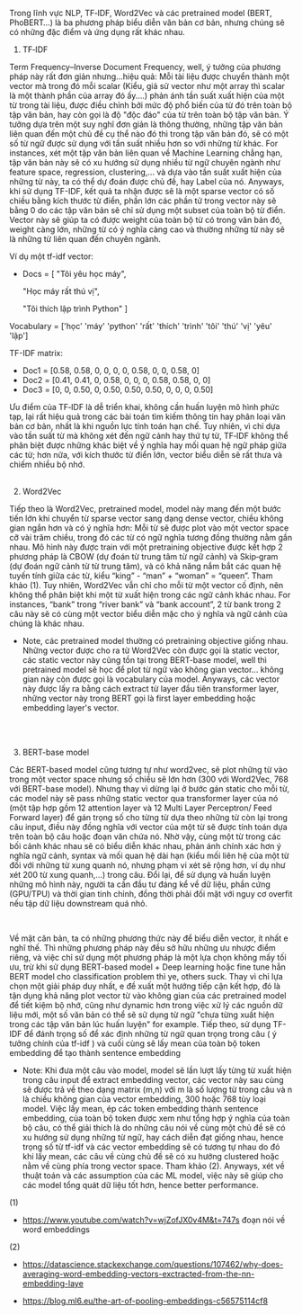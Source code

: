 Trong lĩnh vực NLP, TF‑IDF, Word2Vec và các pretrained model (BERT, PhoBERT…) là ba phương pháp biểu diễn văn bản cơ bản, nhưng chúng sẽ có những đặc điểm và ứng dụng rất khác nhau. 
<br>

1. TF‑IDF

Term Frequency–Inverse Document Frequency, well, ý tưởng của phương pháp này rất đơn giản nhưng...hiệu quả: 
Mỗi tài liệu được chuyển thành một vector mà trong đó mỗi scalar (Kiểu, giả sử vector như một array thì scalar là một thành phần của array đó ấy....) phản ánh tần suất xuất hiện của một từ trong tài liệu, được điều chỉnh bởi mức độ phổ biến của từ đó trên toàn bộ tập văn bản, hay còn gọi là độ "độc đáo" của từ trên toàn bộ tập văn bản. Ý tưởng dựa trên một suy nghĩ đơn giản là thông thường, những tập văn bản liên quan đến một chủ đề cụ thể nào đó thì trong tập văn bản đó, sẽ có một số từ ngữ được sử dụng với tần suất nhiều hơn so với những từ khác. For instances, xét một tập văn bản liên quan về Machine Learning chẳng hạn, tập văn bản này sẽ có xu hướng sử dụng nhiều từ ngữ chuyên ngành như feature space, regression, clustering,... và dựa vào tần suất xuất hiện của những từ này, ta có thể dự đoán được chủ đề, hay Label của nó. Anyways, khi sử dụng TF-IDF, kết quả ta nhận được sẽ là một sparse vector có số chiều bằng kích thước từ điển, phần lớn các phần tử trong vector này sẽ bằng 0 do các tập văn bản sẽ chỉ sử dụng một subset của toàn bộ từ điển. Vector này sẽ giúp ta có được weight của toàn bộ từ có trong văn bản đó, weight càng lớn, những từ có ý nghĩa càng cao và thường những từ này sẽ là những từ liên quan đến chuyên ngành.  

  Ví dụ một tf-idf vector: 
 + Docs = [
    "Tôi yêu học máy",

    "Học máy rất thú vị",

    "Tôi thích lập trình Python"
]

Vocabulary = ['học' 'máy' 'python' 'rất' 'thích' 'trình' 'tôi' 'thú' 'vị' 'yêu' 'lập']

TF-IDF matrix:
 + Doc1 = [0.58, 0.58, 0,    0,    0,    0,    0.58, 0,    0,    0.58, 0]
 + Doc2 = [0.41, 0.41, 0,    0.58, 0,    0,    0,    0.58, 0.58, 0,    0]
 + Doc3 = [0,    0,    0.50, 0,    0.50, 0.50, 0.50, 0,    0,    0,    0.50]

Ưu điểm của TF‑IDF là dễ triển khai, không cần huấn luyện mô hình phức tạp, lại rất hiệu quả trong các bài toán tìm kiếm thông tin hay phân loại văn bản cơ bản, nhất là khi nguồn lực tính toán hạn chế. Tuy nhiên, vì chỉ dựa vào tần suất từ mà không xét đến ngữ cảnh hay thứ tự từ, TF‑IDF không thể phân biệt được những khác biệt về ý nghĩa hay mối quan hệ ngữ pháp giữa các từ; hơn nữa, với kích thước từ điển lớn, vector biểu diễn sẽ rất thưa và chiếm nhiều bộ nhớ.  
<br>

2. Word2Vec

Tiếp theo là Word2Vec, pretrained model, model này mang đến một bước tiến lớn khi chuyển từ sparse vector sang dạng dense vector, chiều không gian ngắn hơn và có ý nghĩa hơn:
Mỗi từ sẽ được plot vào một vector space cỡ vài trăm chiều, trong đó các từ có ngữ nghĩa tương đồng thường nằm gần nhau. Mô hình này được train với một pretraining objective được kết hợp 2 phương pháp là CBOW (dự đoán từ trung tâm từ ngữ cảnh) và Skip‑gram (dự đoán ngữ cảnh từ từ trung tâm), và có khả năng nắm bắt các quan hệ tuyến tính giữa các từ, kiểu “king” - “man” + “woman” =  “queen”. Tham khảo (1). Tuy nhiên, Word2Vec vẫn chỉ cho mỗi từ một vector cố định, nên không thể phân biệt khi một từ xuất hiện trong các ngữ cảnh khác nhau. For instances, “bank” trong “river bank” và “bank account”, 2 từ bank trong 2 câu này sẽ có cùng một vector biểu diễn mặc cho ý nghĩa và ngữ cảnh của chúng là khác nhau.

* Note, các pretrained model thường có pretraining objective giống nhau. Những vector được cho ra từ Word2Vec còn được gọi là static vector, các static vector này cũng tồn tại trong BERT-base model, well thì pretrained model sẽ học để plot từ ngữ vào không gian vector... không gian này còn được gọi là vocabulary của model. Anyways, các vector này được lấy ra bằng cách extract từ layer đầu tiên transformer layer, những vector này trong BERT gọi là first layer embedding hoặc embedding layer's vector.  
<br>
<br>

3. BERT-base model 

Các BERT-based model cũng tương tự như word2vec, sẽ plot những từ vào trong một vector space nhưng số chiều sẽ lớn hơn (300 với Word2Vec, 768 với BERT-base model). Nhưng thay vì dừng lại ở bước gán static cho mỗi từ, các model này sẽ pass những static vector qua transformer layer của nó (một tập hợp gồm 12 attention layer và 12 Multi Layer Perceptron/ Feed Forward layer) để gán trọng số cho từng từ dựa theo những từ còn lại trong câu input, điều này đồng nghĩa với vector của một từ sẽ được tính toán dựa trên toàn bộ câu hoặc đoạn văn chứa nó. Nhờ vậy, cùng một từ trong các bối cảnh khác nhau sẽ có biểu diễn khác nhau, phản ánh chính xác hơn ý nghĩa ngữ cảnh, syntax và mối quan hệ dài hạn (kiểu mối liên hệ của một từ đối với những từ xung quanh nó, nhưng phạm vi xét sẽ rộng hơn, ví dụ như xét 200 từ xung quanh,...) trong câu. Đổi lại, để sử dụng và huấn luyện những mô hình này, người ta cần đầu tư đáng kể về dữ liệu, phần cứng (GPU/TPU) và thời gian tinh chỉnh, đồng thời phải đối mặt với nguy cơ overfit nếu tập dữ liệu downstream quá nhỏ.

<br>

Về mặt căn bản, ta có những phương thức này để biểu diễn vector, ít nhất e nghĩ thế. Thì những phương pháp này đều sở hữu những ưu nhược điểm riêng, và việc chỉ sử dụng một phương pháp là một lựa chọn không mấy tối ưu, trừ khi sử dụng BERT-based model + Deep learning hoặc fine tune hẳn BERT model cho classification problem thì ye, others suck. Thay vì chỉ lựa chọn một giải pháp duy nhất, e đề xuất một hướng tiếp cận kết hợp, đó là tận dụng khả năng plot vector từ vào không gian của các pretrained model để tiết kiệm bộ nhớ, cũng như dynamic hơn trong việc xử lý các nguồn dữ liệu mới, một số văn bản có thể sẽ sử dụng từ ngữ "chưa từng xuất hiện trong các tập văn bản lúc huấn luyện" for example. Tiếp theo, sử dụng TF-IDF để đánh trọng số để xác định những từ ngữ quan trọng trong câu ( ý tưởng chính của tf-idf ) và cuối cùng sẽ lấy mean của toàn bộ token embedding để tạo thành sentence embedding 

* Note: Khi đưa một câu vào model, model sẽ lần lượt lấy từng từ xuất hiện trong câu input để extract embedding vector, các vector này sau cùng sẽ được trả về theo dạng matrix (m,n) với m là số lượng từ trong câu và n là chiều không gian của vector embedding, 300 hoặc 768 tùy loại model. Việc lấy mean, ép các token embedding thành sentence embedding, của toàn bộ token được xem như tổng hợp ý nghĩa của toàn bộ câu, có thể giải thích là do những câu nói về cùng một chủ đề sẽ có xu hướng sử dụng những từ ngữ, hay cách diễn đạt giống nhau, hence trọng số từ tf-idf và các vector embedding sẽ có tương tự nhau do đó khi lấy mean, các câu về cùng chủ đề sẽ có xu hướng clustered hoặc nằm về cùng phía trong vector space. Tham khảo (2). Anyways, xét về thuật toán và các assumption của các ML model, việc này sẽ giúp cho các model tổng quát dữ liệu tốt hơn, hence better performance.


(1)  
+ https://www.youtube.com/watch?v=wjZofJX0v4M&t=747s đoạn nói về word embeddings

(2) 
+ https://datascience.stackexchange.com/questions/107462/why-does-averaging-word-embedding-vectors-exctracted-from-the-nn-embedding-laye
  
+ https://blog.ml6.eu/the-art-of-pooling-embeddings-c56575114cf8

